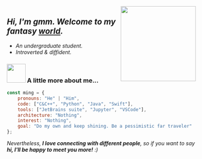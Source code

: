 <img src="https://gitlab.com/imingx/picgo/raw/main/2022/202111080047138.gif" width="200" align="right">

## <em>Hi, I'm gmm. Welcome to my fantasy <a href="https://www.ming.ac">world</a>.</em>

<!-- <img src="https://gitlab.com/imingx/picgo/raw/main/2022/202111080447642.gif" width="50"> -->

<!-- <img src="https://gitee.com/imingx/picgo/raw/master/2021/202111080453188.gif" width="100px" align="right"> -->

- <em>An undergraduate student. </em>
- <em> Introverted & diffident. </em>


<!--  <img src="https://gitee.com/imingx/picgo/raw/master/2021/202111072323629.gif" width="30"> -->

<!-- ### <img src="https://gitee.com/imingx/picgo/raw/master/2021/202111072324242.gif" width="50"> A little more about me...   -->

### <img src="https://gitlab.com/imingx/picgo/-/raw/main/2022/202111090114759.gif" width="50"> A little more about me...  


<!--     architecture: ["Serverless Architecture", "Progressive web applications", "Single page applications"], -->
<!--     currentFocus: "Ios Mobile App Development", -->
<!--     technologies: {
        backEnd: {
            js: ["Node", "Fastify", "Express", "SuiteScript"],
        },
        mobileApp: {
            native: ["Android Development", "IOS Development"]
        },
        devOps: ["AWS", "Docker🐳", "Route53", "Nginx"],
        databases: ["mongo", "MySql", "sqlite"],
        misc: ["Firebase", "Socket.IO", "selenium", "open-cv", "php", "SuiteApp"]
    }, -->
    
```javascript
const ming = {
    pronouns: "He" | "Him",
    code: ["C&C++", "Python", "Java", "Swift"],
    tools: ["JetBrains suite", "Jupyter", "VSCode"],
    architecture: "Nothing",
    interest: "Nothing",
    goal: "Do my own and keep shining. Be a pessimistic far traveler"
};
```

<!-- 
**imingx/imingx** is a ✨ _special_ ✨ repository because its `README.md` (this file) appears on your GitHub profile.

Here are some ideas to get you started:

- 🔭 I’m currently working on ...
- 🌱 I’m currently learning ...
- 👯 I’m looking to collaborate on ...
- 🤔 I’m looking for help with ...
- 💬 Ask me about ...
- 📫 How to reach me: ...
- 😄 Pronouns: ...
- ⚡ Fun fact: ...
-->

<!--Github Stats-->
<!--
This github stats card's color is amazing, but it is not suitable for the github pages.

![iMing's github stats](https://github-readme-stats.vercel.app/api?username=imingx&show_icons=true&include_all_commits=true&bg_color=30,e96443,904e95&title_color=fff&text_color=fff)
-->

<!-- ![iMing's github stats](https://github-readme-stats.vercel.app/api?username=imingx&show_icons=true&include_all_commits=true) -->

<!--end of Github Stats-->
<!-- <img src="https://gitee.com/imingx/picgo/raw/master/2021/202111080020115.gif" width="28%" align="right"> -->

<em align='left'>Nevertheless, <b>I love connecting with different people</b>, so if you want to say <b>hi, I'll be happy to meet you more!</b> :)</em>
